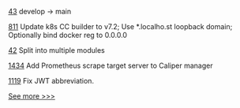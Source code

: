 
[43](https://github.com/hyperledger-labs/yui-fabric-ibc/pull/43) develop -> main

[811](https://github.com/hyperledger/fabric-samples/pull/811) Update k8s CC builder to v7.2; Use *.localho.st loopback domain; Optionally bind docker reg to 0.0.0.0

[42](https://github.com/hyperledger-labs/yui-fabric-ibc/pull/42) Split into multiple modules

[1434](https://github.com/hyperledger/caliper/pull/1434) Add Prometheus scrape target server to Caliper manager

[1119](https://github.com/hyperledger/besu-docs/pull/1119) Fix JWT abbreviation.


[See more >>>](https://start-here.hyperledger.org/pull-requests)
